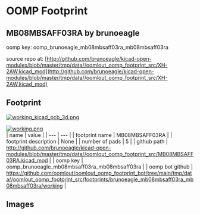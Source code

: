 # OOMP Footprint  
## MB08MBSAFF03RA  by brunoeagle  
  
oomp key: oomp_brunoeagle_mb08mbsaff03ra_mb08mbsaff03ra  
  
source repo at: [http://github.com/brunoeagle/kicad-open-modules/blob/master/tmp/data//oomlout_oomp_footprint_src/XH-2AW.kicad_mod](http://github.com/brunoeagle/kicad-open-modules/blob/master/tmp/data//oomlout_oomp_footprint_src/XH-2AW.kicad_mod)  
## Footprint  
  
[![working_kicad_pcb_3d.png](working_kicad_pcb_3d_600.png)](working_kicad_pcb_3d.png)  
  
[![working.png](working_600.png)](working.png)  
| name | value | 
| --- | --- | 
| footprint name | MB08MBSAFF03RA | 
| footprint description | None | 
| number of pads | 5 | 
| github path | http://github.com/brunoeagle/kicad-open-modules/blob/master/tmp/data//oomlout_oomp_footprint_src/MB08MBSAFF03RA.kicad_mod | 
| oomp key | oomp_brunoeagle_mb08mbsaff03ra_mb08mbsaff03ra | 
| oomp bot github | https://github.com/oomlout/oomlout_oomp_footprint_bot/tree/main/tmp/data//oomlout_oomp_footprint_src/footprints/brunoeagle_mb08mbsaff03ra_mb08mbsaff03ra/working | 
## Images  
